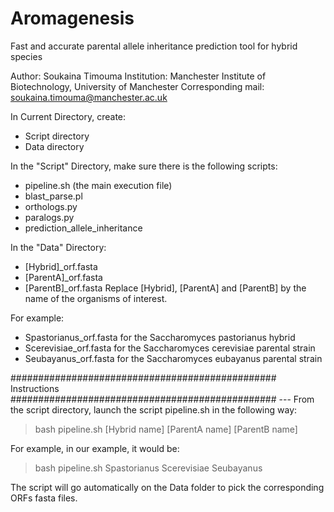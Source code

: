 # Aromagenesis
Fast and accurate parental allele inheritance prediction tool for hybrid species

Author: Soukaina Timouma
Institution: Manchester Institute of Biotechnology, University of Manchester
Corresponding mail: soukaina.timouma@manchester.ac.uk

In Current Directory, create:
- Script directory
- Data directory

In the "Script" Directory, make sure there is the following scripts:
- pipeline.sh (the main execution file)
- blast_parse.pl
- orthologs.py
- paralogs.py
- prediction_allele_inheritance

In the "Data" Directory:
- [Hybrid]_orf.fasta
- [ParentA]_orf.fasta
- [ParentB]_orf.fasta
Replace [Hybrid], [ParentA] and [ParentB] by the name of the organisms of interest.

For example:
- Spastorianus_orf.fasta for the Saccharomyces pastorianus hybrid
- Scerevisiae_orf.fasta for the Saccharomyces cerevisiae parental strain
- Seubayanus_orf.fasta for the Saccharomyces eubayanus parental strain


################################################
                Instructions
################################################
--- From the script directory, launch the script pipeline.sh in the following way:
> bash pipeline.sh [Hybrid name] [ParentA name] [ParentB name]

For example, in our example, it would be:
> bash pipeline.sh Spastorianus Scerevisiae Seubayanus

The script will go automatically on the Data folder to pick the corresponding ORFs fasta files.





